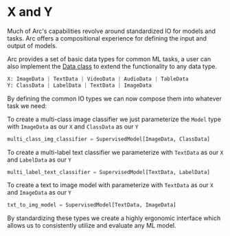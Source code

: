 # X and Y
Much of Arc's capabilities revolve around standardized IO for models and tasks. Arc offers a compositional experience for defining the input and output of models.

Arc provides a set of basic data types for common ML tasks, a user can also implement the [Data class](arc/data/types.py) to extend the functionality to any data type.   

```python
X: ImageData | TextData | VideoData | AudioData | TableData
Y: ClassData | LabelData | TextData | ImageData  
```

By defining the common IO types we can now compose them into whatever task we need:

To create a multi-class image classifier we just parameterize the `Model` type with `ImageData` as our `X` and `ClassData` as our `Y`
```python
multi_class_img_classifier = SupervisedModel[ImageData, ClassData]
```

To create a multi-label text classifier we parameterize with `TextData` as our `X` and `LabelData` as our `Y`
```python
multi_label_text_classifier = SupervisedModel[TextData, LabelData]
```

To create a text to image model with parameterize with  `TextData` as our `X` and `ImageData` as our `Y`
```python
txt_to_img_model = SupervisedModel[TextData, ImageData]
```

By standardizing these types we create a highly ergonomic interface which allows us to consistently utilize and evaluate any ML model.